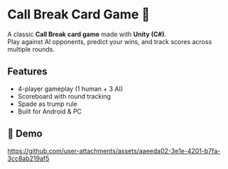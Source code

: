 # Call Break Card Game 🎴  

A classic **Call Break card game** made with **Unity (C#)**.  
Play against AI opponents, predict your wins, and track scores across multiple rounds.  

## Features  
- 4-player gameplay (1 human + 3 AI)  
- Scoreboard with round tracking  
- Spade as trump rule  
- Built for Android & PC  

## 🎥 Demo  

https://github.com/user-attachments/assets/aaeeda02-3e1e-4201-b7fa-3cc8ab219af5



